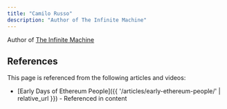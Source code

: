 ```yaml
---
title: "Camilo Russo"
description: "Author of The Infinite Machine"
---
```


Author of [The Infinite Machine](https://www.amazon.ca/Infinite-Machine-Crypto-hackers-Building-Internet/dp/0062886142/)

## References

This page is referenced from the following articles and videos:

- [Early Days of Ethereum People]({{ '/articles/early-ethereum-people/' | relative_url }}) - Referenced in content
